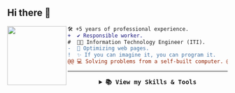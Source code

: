 ## Hi there 👋

<img align="left" height="135" src="https://media3.giphy.com/media/v1.Y2lkPTc5MGI3NjExa2wyMWthMDV2cG4weGwwOGRneHA4NTQ1aG8wcW83dXZnMXQ1andzOSZlcD12MV9pbnRlcm5hbF9naWZfYnlfaWQmY3Q9Zw/QDjpIL6oNCVZ4qzGs7/giphy.webp"/>

  <!-- Description -->
```diff
🛠️ +5 years of professional experience.
+  ✔️ Responsible worker.
#  👨‍💻 Information Technology Engineer (ITI).
-  🚀 Optimizing web pages.
!  ✨ If you can imagine it, you can program it. 
@@ 💻 Solving problems from a self-built computer. @@
```

---
<!-- Skills and Tools -->
<details align="center">
  <summary>
    <b><samp> 📚 View my Skills & Tools</samp></b>
  </summary>
  <samp>
    <br>
    <table align="center">
      <tr>
          <td style="font-weight: bold; padding-right: 10px; vertical-align: center; border: none;">
            <img src="https://media2.giphy.com/media/QssGEmpkyEOhBCb7e1/giphy.gif?cid=ecf05e47a0n3gi1bfqntqmob8g9aid1oyj2wr3ds3mg700bl&rid=giphy.gif" width="30" alt="Skills gif">
          </td>
          <td>
            <img src="https://i.giphy.com/media/XAxylRMCdpbEWUAvr8/200.webp" width="52" alt="HTML5 logo" />
            <img src="https://i.giphy.com/media/fsEaZldNC8A1PJ3mwp/200.webp" width="52" alt="CSS3 logo" />
            <img src="https://i.giphy.com/media/ln7z2eWriiQAllfVcn/200w.webp" width="50" alt="JavaScript logo" />
            <img src="https://i.giphy.com/media/XEDIHHp3i8bVoEdxd7/200.webp" width="45" alt="Angular logo" />
            <img src="https://cdn.jsdelivr.net/gh/devicons/devicon/icons/typescript/typescript-original.svg" width="45" alt="TypeScript logo" />
            <img src="https://i.giphy.com/media/Sr8xDpMwVKOHUWDVRD/200.webp" width="50" alt="Boostrap logo" />
            <!-- <img src="https://cdn.jsdelivr.net/gh/devicons/devicon/icons/ionic/ionic-original.svg" width="50" alt="Ionic logo" /> -->
            <img src="https://i.giphy.com/media/JqDcpPX8vWahUny0pE/200.webp" width="72" alt="PHP logo" />
            <img src="https://cdn.worldvectorlogo.com/logos/symfony.svg" width="50" alt="Symfony logo" />
            <img src="https://cdn.jsdelivr.net/gh/devicons/devicon/icons/mysql/mysql-original.svg" width="50" alt="MySQL logo" />
          </td>
      </tr>
      <tr>
          <td style="font-weight: bold; padding-right: 10px; vertical-align: center; border: none;">
            <img src="https://media.giphy.com/media/TEnXkcsHrP4YedChhA/giphy.gif" width="30" alt="Tools gif">
          </td>
          <td>
            <img src="https://img.icons8.com/color/48/000000/visual-studio-code-2019.png" width="50" alt="Visual Studio logo" />
            <img src="https://cdn.jsdelivr.net/gh/devicons/devicon/icons/git/git-original.svg" width="50" alt="Git logo" />
            <img src="https://img.icons8.com/fluent/48/000000/github.png" width="55" alt="Github logo" />
            <img src="https://cdn.jsdelivr.net/gh/devicons/devicon/icons/postman/postman-original.svg" width="48" alt="Postman logo" />
            <img src="https://img.icons8.com/color/48/000000/console.png" width="53" alt="Console logo" />
            <img src="https://cdn.jsdelivr.net/gh/devicons/devicon/icons/bash/bash-original.svg" width="52" alt="Bash logo" />
            <img src="https://cdn.jsdelivr.net/gh/devicons/devicon/icons/apache/apache-original.svg" width="52" alt="Apache2 logo" />
            <img src="https://cdn.jsdelivr.net/gh/devicons/devicon/icons/mariadb/mariadb-original.svg" width="52" alt="MariaDB logo" />
            <img src="https://cdn.jsdelivr.net/gh/devicons/devicon/icons/androidstudio/androidstudio-original.svg" width="52" alt="Android Studio logo" />
          </td>
      </tr>
    </table>
  </samp>
</details>